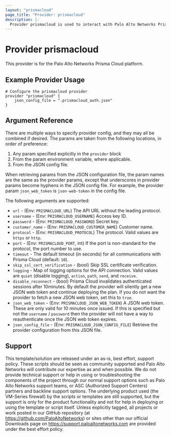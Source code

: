 ```yaml
---
layout: "prismacloud"
page_title: "Provider: prismacloud"
description: |-
  Provider prismacloud is used to interact with Palo Alto Networks Prisma Cloud platform.
---
```


# Provider prismacloud

This provider is for the Palo Alto Networks Prisma Cloud platform.

## Example Provider Usage

```hcl
# Configure the prismacloud provider
provider "prismacloud" {
    json_config_file = ".prismacloud_auth.json"
}
```

## Argument Reference

There are multiple ways to specify provider config, and they may all be combined if desired.  The params are taken from the following locations, in order of preference:

1) Any param specified explicitly in the `provider` block
2) From the param environment variable, where applicable.
3) From the JSON config file.

When retrieving params from the JSON configuration file, the param names are the same as the provider params, except that underscores in provider params become hyphens in the JSON config file.  For example, the provider param `json_web_token` is `json-web-token` in the config file.

The following arguments are supported:

* `url` - (Env: `PRISMACLOUD_URL`) The API URL without the leading protocol.
* `username` - (Env: `PRISMACLOUD_USERNAME`) Access key ID.
* `password` - (Env: `PRISMACLOUD_PASSWORD`) Secret key.
* `customer_name` - (Env: `PRISMACLOUD_CUSTOMER_NAME`) Customer name.
* `protocol` - (Env: `PRISMACLOUD_PROTOCOL`) The protocol.  Valid values are `https` or `http`.
* `port` - (Env: `PRISMACLOUD_PORT`, int) If the port is non-standard for the protocol, the port number to use.
* `timeout` - The default timeout (in seconds) for all communications with Prisma Cloud (default: `10`).
* `skip_ssl_cert_verification` - (bool) Skip SSL certificate verification.
* `logging` - Map of logging options for the API connection.  Valid values are `quiet` (disable logging), `action`, `path`, `send`, and `receive`.
* `disable_reconnect` - (bool) Prisma Cloud invalidates authenticated sessions after 10minutes.  By default the provider will silently get a new JSON web token and continue deploying the plan.  If you do not want the provider to fetch a new JSON web token, set this to `true`.
* `json_web_token` - (Env: `PRISMACLOUD_JSON_WEB_TOKEN`) A JSON web token.  These are only valid for 10 minutes once issued.  If this is specified but not the `username` / `password` then the provider will not have a way to reauthenticate once the JSON web token expires.
* `json_config_file` - (Env: `PRISMACLOUD_JSON_CONFIG_FILE`) Retrieve the provider configuration from this JSON file.

## Support

This template/solution are released under an as-is, best effort, support
policy. These scripts should be seen as community supported and Palo Alto
Networks will contribute our expertise as and when possible. We do not
provide technical support or help in using or troubleshooting the components
of the project through our normal support options such as Palo Alto Networks
support teams, or ASC (Authorized Support Centers) partners and backline
support options. The underlying product used (the VM-Series firewall) by the
scripts or templates are still supported, but the support is only for the
product functionality and not for help in deploying or using the template or
script itself. Unless explicitly tagged, all projects or work posted in our
GitHub repository (at https://github.com/PaloAltoNetworks) or sites other
than our official Downloads page on https://support.paloaltonetworks.com
are provided under the best effort policy.
